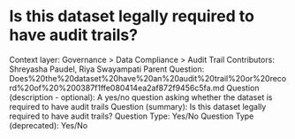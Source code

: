 # Is this dataset legally required to have audit trails?

Context layer: Governance > Data Compliance > Audit Trail
Contributors: Shreyasha Paudel, Riya Swayampati
Parent Question: Does%20the%20dataset%20have%20an%20audit%20trail%20or%20record%20of%20%200387f1ffe080414ea2af872f9456c5fa.md
Question (description - optional): A yes/no question asking whether the dataset is required to have audit trails 
Question (summary): Is this dataset legally required to have audit trails?
Question Type: Yes/No
Question Type (deprecated): Yes/No
